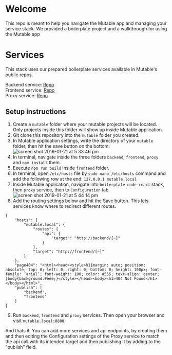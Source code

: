 Welcome
===
This repo is meant to help you navigate the Mutable app and managing your service stack.
We provided a boilerplate project and a walkthrough for using the Mutable app


Services
===

This stack uses our prepared boilerplate services available in Mutable's public repos.

Backend service: [Repo](https://github.com/mutable/boilerplate-service-node-hapi)  
Frontend service: [Repo](https://github.com/mutable/boilerplate-service-node-hapi)  
Proxy service: [Repo](https://github.com/mutable/node-proxy)  



Setup instructions
---

1. Create a `mutable` folder where your mutable projects will be located. Only projects inside this folder will show up inside Mutable application.
2. Git clone this repository into the `mutable` folder you created.
3. In Mutable application settings, write the directory of your `mutable` folder, then hit the save button on the bottom.
![screen shot 2019-01-21 at 5 33 46 pm](https://user-images.githubusercontent.com/29226249/51477712-b62fbc80-1da2-11e9-8a64-57c7063d4d67.png)
4. In terminal, navigate inside the three folders `backend`, `frontend`, `proxy` and `npm install` them.
5. Execute `npm run build` inside `frontend` folder.
6. In terminal, open `/etc/hosts` file by `sudo nano /etc/hosts` command and add the following row at the end: `127.0.0.1 mutable.local`
7. Inside Mutable application, navigate into `boilerplate-node-react` stack, then `proxy` service, then to `Configuration` tab
![screen shot 2019-01-21 at 5 44 14 pm](https://user-images.githubusercontent.com/29226249/51478189-2db21b80-1da4-11e9-9243-5923b94d2a9c.png)
8. Add the routing settings below and hit the Save button. This lets services know where to redirect different routes. 
```
{
	"hosts": {
		"mutable.local": {
			"routes": {
				"api": {
					"target": "http://backend/[~]"
				}
			},
			"target": "http://frontend/[~]"
		}
	},
	"page404": "<html><head><style>h1{margin: auto; position: absolute; top: 0; left: 0; right: 0; bottom: 0; height: 100px; font-family: ‘arial’; font-weight: 100; color: #555; text-align: center; }body{background:#eee;}</style></head><body><h1>404 Not Found</h1></body></html>",
	"publish": [
		"backend",
		"frontend"
	]
}
```
9. Run `backend`, `frontend` and `proxy` services. Then open your browser and visit `mutable.local:8888`

And thats it. You can add more services and api endpoints, by creating them and then editing the Configuration settings of the Proxy service to match the api call with its intended target and then publishing it by adding to the "publish" field.
